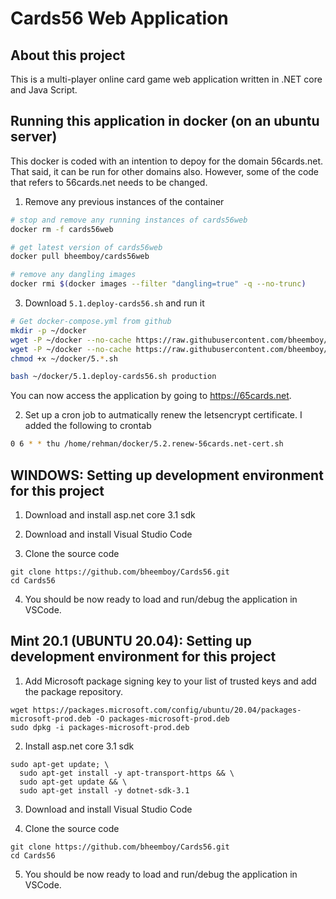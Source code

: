 # Cards56 Web Application
## About this project
This is a multi-player online card game web application written in .NET core and Java Script.

## Running this application in docker (on an ubuntu server)

This docker is coded with an intention to depoy for the domain 56cards.net. That said, it can be run for other domains also. However, some of the code that refers to 56cards.net needs to be changed.

1. Remove any previous instances of the container
```bash
# stop and remove any running instances of cards56web
docker rm -f cards56web

# get latest version of cards56web
docker pull bheemboy/cards56web

# remove any dangling images
docker rmi $(docker images --filter "dangling=true" -q --no-trunc)

```

3. Download `5.1.deploy-cards56.sh` and run it
```bash
# Get docker-compose.yml from github
mkdir -p ~/docker
wget -P ~/docker --no-cache https://raw.githubusercontent.com/bheemboy/Cards56/master/scripts/5.1.deploy-cards56.sh
wget -P ~/docker --no-cache https://raw.githubusercontent.com/bheemboy/Cards56/master/scripts/5.2.renew-56cards.net-cert.sh
chmod +x ~/docker/5.*.sh

bash ~/docker/5.1.deploy-cards56.sh production
```
You can now access the application by going to https://65cards.net.

2. Set up a cron job to autmatically renew the letsencrypt certificate. I added the following to crontab
```bash
0 6 * * thu /home/rehman/docker/5.2.renew-56cards.net-cert.sh
``` 

## WINDOWS: Setting up development environment for this project

1. Download and install asp.net core 3.1 sdk

2. Download and install Visual Studio Code

3. Clone the source code
```
git clone https://github.com/bheemboy/Cards56.git
cd Cards56
```
4. You should be now ready to load and run/debug the application in VSCode.

## Mint 20.1 (UBUNTU 20.04): Setting up development environment for this project

1. Add Microsoft package signing key to your list of trusted keys and add the package repository.
```
wget https://packages.microsoft.com/config/ubuntu/20.04/packages-microsoft-prod.deb -O packages-microsoft-prod.deb
sudo dpkg -i packages-microsoft-prod.deb
```
2. Install asp.net core 3.1 sdk
```
sudo apt-get update; \
  sudo apt-get install -y apt-transport-https && \
  sudo apt-get update && \
  sudo apt-get install -y dotnet-sdk-3.1
```
3. Download and install Visual Studio Code

4. Clone the source code
```
git clone https://github.com/bheemboy/Cards56.git
cd Cards56
```
5. You should be now ready to load and run/debug the application in VSCode.

